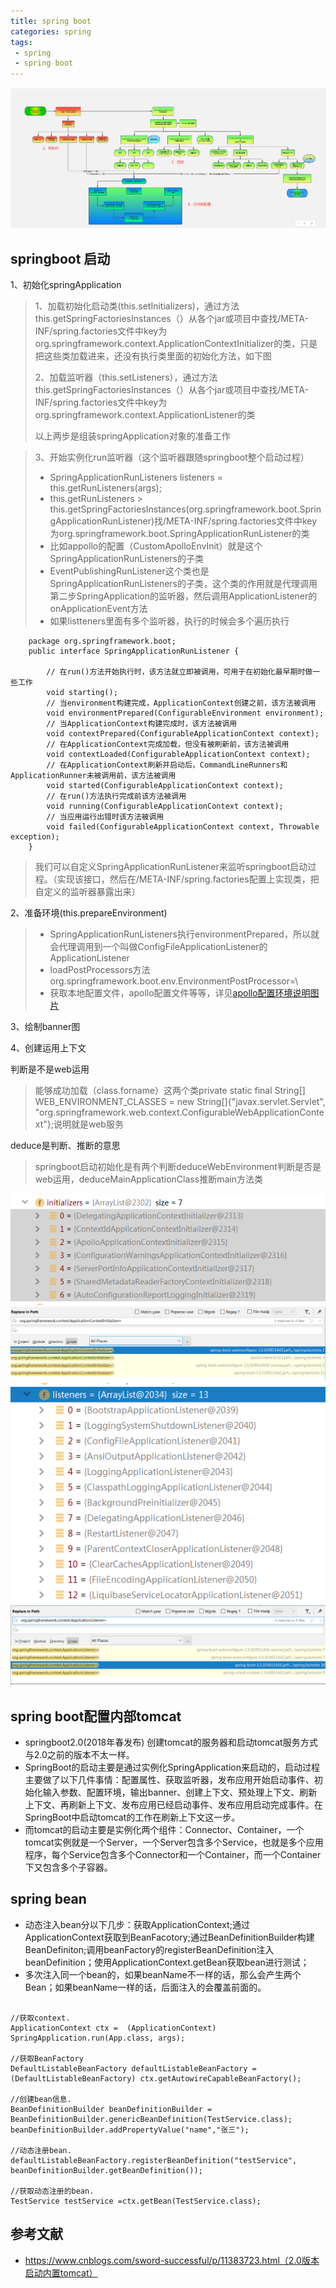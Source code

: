 ```yaml
---
title: spring boot
categories: spring
tags: 
 - spring
 - spring boot
---
```



![spring-boot-start](../image/spring-boot-start.jpg?raw=true)  

## springboot 启动 
1、初始化springApplication
> 1、加载初始化启动类(this.setInitializers)，通过方法this.getSpringFactoriesInstances（）从各个jar或项目中查找/META-INF/spring.factories文件中key为org.springframework.context.ApplicationContextInitializer的类，只是把这些类加载进来，还没有执行类里面的初始化方法，如下图  
> 
> 2、加载监听器（this.setListeners），通过方法this.getSpringFactoriesInstances（）从各个jar或项目中查找/META-INF/spring.factories文件中key为org.springframework.context.ApplicationListener的类  
> 
> 以上两步是组装springApplication对象的准备工作


> 3、开始实例化run监听器（这个监听器跟随springboot整个启动过程）  
> * SpringApplicationRunListeners listeners = this.getRunListeners(args);  
> * this.getRunListeners > this.getSpringFactoriesInstances(org.springframework.boot.SpringApplicationRunListener)找/META-INF/spring.factories文件中key为org.springframework.boot.SpringApplicationRunListener的类  
> * 比如appollo的配置（CustomApolloEnvInit）就是这个SpringApplicationRunListeners的子类
> * EventPublishingRunListener这个类也是SpringApplicationRunListeners的子类，这个类的作用就是代理调用第二步SpringApplication的监听器，然后调用ApplicationListener的onApplicationEvent方法
> * 如果listteners里面有多个监听器，执行的时候会多个遍历执行

```
    package org.springframework.boot;
    public interface SpringApplicationRunListener {

        // 在run()方法开始执行时，该方法就立即被调用，可用于在初始化最早期时做一些工作
        void starting();
        // 当environment构建完成，ApplicationContext创建之前，该方法被调用
        void environmentPrepared(ConfigurableEnvironment environment);
        // 当ApplicationContext构建完成时，该方法被调用
        void contextPrepared(ConfigurableApplicationContext context);
        // 在ApplicationContext完成加载，但没有被刷新前，该方法被调用
        void contextLoaded(ConfigurableApplicationContext context);
        // 在ApplicationContext刷新并启动后，CommandLineRunners和ApplicationRunner未被调用前，该方法被调用
        void started(ConfigurableApplicationContext context);
        // 在run()方法执行完成前该方法被调用
        void running(ConfigurableApplicationContext context);
        // 当应用运行出错时该方法被调用
        void failed(ConfigurableApplicationContext context, Throwable exception);
    }
```

> 我们可以自定义SpringApplicationRunListener来监听springboot启动过程。（实现该接口，然后在/META-INF/spring.factories配置上实现类，把自定义的监听器暴露出来）

2、准备环境(this.prepareEnvironment)  
>
> * SpringApplicationRunListeners执行environmentPrepared，所以就会代理调用到一个叫做ConfigFileApplicationListener的ApplicationListener  
> * loadPostProcessors方法 org.springframework.boot.env.EnvironmentPostProcessor=\
> * 获取本地配置文件，apollo配置文件等等，详见[apollo配置环境说明图片]()  

3、绘制banner图

4、创建运用上下文


判断是不是web运用
> 能够成功加载（class.forname）这两个类private static final String[] WEB_ENVIRONMENT_CLASSES = new String[]{"javax.servlet.Servlet", "org.springframework.web.context.ConfigurableWebApplicationContext"};说明就是web服务

deduce是判断、推断的意思
> springboot启动初始化是有两个判断deduceWebEnvironment判断是否是web运用，deduceMainApplicationClass推断main方法类

![image1](https://github.com/stan1695/stan1695.github.io/blob/master/_posts/image/spring-nitializers.png?raw=true)
![image2](https://github.com/stan1695/stan1695.github.io/blob/master/_posts/image/spring-initclass.png?raw=true)  
![image3](https://github.com/stan1695/stan1695.github.io/blob/master/_posts/image/springApplication-listener.png?raw=true)  ![image3](https://github.com/stan1695/stan1695.github.io/blob/master/_posts/image/spring-listener.png?raw=true)

##  spring boot配置内部tomcat

* springboot2.0(2018年春发布) 创建tomcat的服务器和启动tomcat服务方式与2.0之前的版本不太一样。
* SpringBoot的启动主要是通过实例化SpringApplication来启动的，启动过程主要做了以下几件事情：配置属性、获取监听器，发布应用开始启动事件、初始化输入参数、配置环境，输出banner、创建上下文、预处理上下文、刷新上下文、再刷新上下文、发布应用已经启动事件、发布应用启动完成事件。在SpringBoot中启动tomcat的工作在刷新上下文这一步。
* 而tomcat的启动主要是实例化两个组件：Connector、Container，一个tomcat实例就是一个Server，一个Server包含多个Service，也就是多个应用程序，每个Service包含多个Connector和一个Container，而一个Container下又包含多个子容器。

## spring bean

* 动态注入bean分以下几步：获取ApplicationContext;通过ApplicationContext获取到BeanFacotory;通过BeanDefinitionBuilder构建BeanDefiniton;调用beanFactory的registerBeanDefinition注入beanDefinition；使用ApplicationContext.getBean获取bean进行测试；
* 多次注入同一个bean的，如果beanName不一样的话，那么会产生两个Bean；如果beanName一样的话，后面注入的会覆盖前面的。  

```

//获取context.  
ApplicationContext ctx =  (ApplicationContext) SpringApplication.run(App.class, args);  
        
//获取BeanFactory  
DefaultListableBeanFactory defaultListableBeanFactory = (DefaultListableBeanFactory) ctx.getAutowireCapableBeanFactory();  
        
//创建bean信息.  
BeanDefinitionBuilder beanDefinitionBuilder = BeanDefinitionBuilder.genericBeanDefinition(TestService.class);  
beanDefinitionBuilder.addPropertyValue("name","张三");  
        
//动态注册bean.  
defaultListableBeanFactory.registerBeanDefinition("testService", beanDefinitionBuilder.getBeanDefinition());  
        
//获取动态注册的bean.  
TestService testService =ctx.getBean(TestService.class);

```

## 参考文献
* https://www.cnblogs.com/sword-successful/p/11383723.html（2.0版本启动内置tomcat）